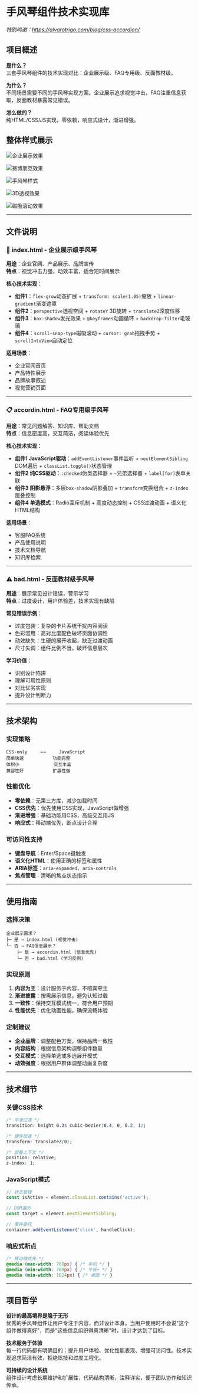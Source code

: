 # 手风琴组件技术实现库

*特别鸣谢：https://alvarotrigo.com/blog/css-accordion/*

## 项目概述

**是什么？**  
三套手风琴组件的技术实现对比：企业展示级、FAQ专用级、反面教材级。

**为什么？**  
不同场景需要不同的手风琴实现方案。企业展示追求视觉冲击，FAQ注重信息获取，反面教材暴露常见错误。

**怎么做的？**  
纯HTML/CSS/JS实现，零依赖，响应式设计，渐进增强。



## 整体样式展示

![企业展示效果](GIF\2025-06-07120347-ezgif.com-video-to-gif-converter.gif)

![赛博朋克效果](GIF\2025-06-07120557-ezgif.com-video-to-gif-converter.gif)

![手风琴样式](GIF\2025-06-07121358-ezgif.com-video-to-gif-converter.gif)

![3D透视效果](GIF\2025-06-07121043-ezgif.com-video-to-gif-converter.gif)

![磁吸滚动效果](GIF\2025-06-07121444-ezgif.com-video-to-gif-converter.gif)



---

## 文件说明

### 🎯 index.html - 企业展示级手风琴
**用途**：企业官网、产品展示、品牌宣传  
**特点**：视觉冲击力强，动效丰富，适合短时间展示

**核心技术实现**：
- **组件1**：`flex-grow`动态扩展 + `transform: scale(1.05)`缩放 + `linear-gradient`渐变遮罩
- **组件2**：`perspective`透视空间 + `rotateY` 3D旋转 + `translateZ`深度位移
- **组件3**：`box-shadow`发光效果 + `@keyframes`动画循环 + `backdrop-filter`毛玻璃
- **组件4**：`scroll-snap-type`磁吸滚动 + `cursor: grab`拖拽手势 + `scrollIntoView`自动定位

**适用场景**：
- 企业官网首页
- 产品特性展示
- 品牌故事叙述
- 视觉营销页面

---

### 📋 accordin.html - FAQ专用级手风琴
**用途**：常见问题解答、知识库、帮助文档  
**特点**：信息密度高，交互简洁，阅读体验优先

**核心技术实现**：
- **组件1 JavaScript驱动**：`addEventListener`事件监听 + `nextElementSibling` DOM遍历 + `classList.toggle()`状态管理
- **组件2 纯CSS驱动**：`:checked`伪类选择器 + `~`兄弟选择器 + `label[for]`表单关联
- **组件3 阴影悬浮**：多层`box-shadow`阴影叠加 + `transform`变换组合 + `z-index`层叠控制
- **组件4 单选模式**：Radio互斥机制 + 高度动态控制 + CSS过渡动画 + 语义化HTML结构

**适用场景**：
- 客服FAQ系统
- 产品使用说明
- 技术文档导航
- 知识库检索

---

### ⚠️ bad.html - 反面教材级手风琴
**用途**：展示常见设计错误，警示学习  
**特点**：过度设计，用户体验差，技术实现有缺陷

**常见错误示例**：
- 过度包装：复杂的卡片系统干扰内容阅读
- 色彩滥用：高对比度配色破坏页面协调性
- 动效缺失：生硬的展开收起，缺乏过渡动画
- 尺寸失调：组件比例不当，破坏信息层次

**学习价值**：
- 识别设计陷阱
- 理解可用性原则
- 对比优劣实现
- 提升设计判断力

---

## 技术架构

### 实现策略
```
CSS-only     ←→     JavaScript
简单快速           功能完整
体积小             交互丰富
兼容性好           扩展性强
```

### 性能优化
- **零依赖**：无第三方库，减少加载时间
- **CSS优先**：优先使用CSS实现，JavaScript做增强
- **渐进增强**：基础功能用CSS，高级交互用JS
- **响应式**：移动端优先，断点设计合理

### 可访问性支持
- **键盘导航**：Enter/Space键触发
- **语义化HTML**：使用正确的标签和属性
- **ARIA标签**：`aria-expanded`、`aria-controls`
- **焦点管理**：清晰的焦点状态指示

---

## 使用指南

### 选择决策
```
企业展示需求？
├─ 是 → index.html (视觉冲击)
└─ 否 → FAQ信息展示？
    ├─ 是 → accordin.html (信息优先)
    └─ 否 → bad.html (学习反例)
```

### 实现原则
1. **内容为王**：设计服务于内容，不喧宾夺主
2. **渐进披露**：按需展示信息，避免认知过载
3. **一致性**：保持交互模式统一，符合用户预期
4. **性能优先**：优化动画性能，确保流畅体验

### 定制建议
- **企业品牌**：调整配色方案，保持品牌一致性
- **内容结构**：根据信息架构调整组件数量
- **交互模式**：选择单选或多选展开模式
- **动效强度**：根据用户群体调整动画复杂度

---

## 技术细节

### 关键CSS技术
```css
/* 平滑过渡 */
transition: height 0.3s cubic-bezier(0.4, 0, 0.2, 1);

/* 硬件加速 */
transform: translateZ(0);

/* 层叠上下文 */
position: relative;
z-index: 1;
```

### JavaScript模式
```javascript
// 状态管理
const isActive = element.classList.contains('active');

// DOM遍历
const target = element.nextElementSibling;

// 事件委托
container.addEventListener('click', handleClick);
```

### 响应式断点
```css
/* 移动端优先 */
@media (max-width: 768px) { /* 手机 */ }
@media (min-width: 769px) { /* 平板+ */ }
@media (min-width: 1024px) { /* 桌面 */ }
```

---

## 项目哲学

**设计的最高境界是隐于无形**  
优秀的手风琴组件让用户专注于内容，而非设计本身。当用户使用时不会说"这个组件做得真好"，而是"这些信息组织得真清晰"时，设计才达到了目标。

**技术服务于体验**  
每一行代码都有明确目的：提升用户体验、优化性能表现、增强可访问性。技术实现追求简洁有效，拒绝炫技和过度工程化。

**可持续的设计系统**  
组件设计考虑长期维护和扩展性，代码结构清晰，注释详实，便于团队协作和知识传承。
